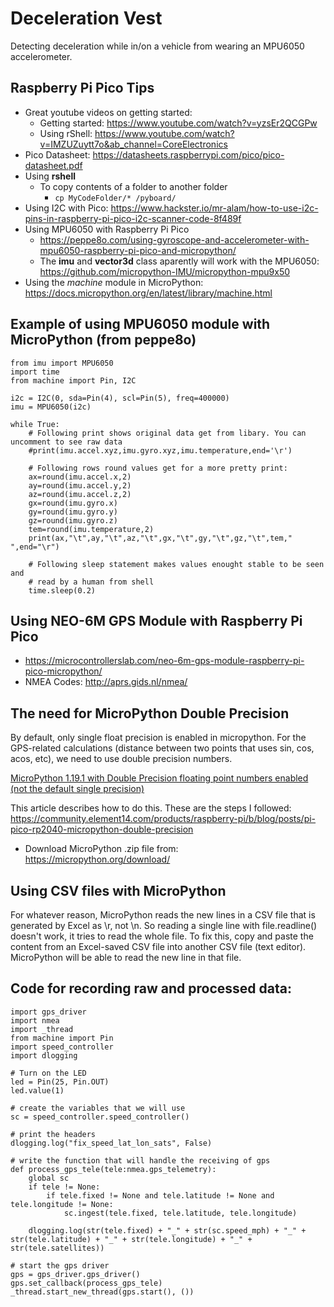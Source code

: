 # Deceleration Vest
Detecting deceleration while in/on a vehicle from wearing an MPU6050 accelerometer.

## Raspberry Pi Pico Tips
- Great youtube videos on getting started:
    - Getting started: https://www.youtube.com/watch?v=yzsEr2QCGPw
    - Using rShell: https://www.youtube.com/watch?v=IMZUZuytt7o&ab_channel=CoreElectronics
- Pico Datasheet: https://datasheets.raspberrypi.com/pico/pico-datasheet.pdf
- Using **rshell**
    - To copy contents of a folder to another folder
        - `cp MyCodeFolder/* /pyboard/`
- Using I2C with Pico:  https://www.hackster.io/mr-alam/how-to-use-i2c-pins-in-raspberry-pi-pico-i2c-scanner-code-8f489f
- Using MPU6050 with Raspberry Pi Pico
    - https://peppe8o.com/using-gyroscope-and-accelerometer-with-mpu6050-raspberry-pi-pico-and-micropython/
    - The **imu** and **vector3d** class aparently will work with the MPU6050: https://github.com/micropython-IMU/micropython-mpu9x50
- Using the *machine* module in MicroPython: https://docs.micropython.org/en/latest/library/machine.html

## Example of using MPU6050 module with MicroPython (from peppe8o)
```
from imu import MPU6050
import time
from machine import Pin, I2C

i2c = I2C(0, sda=Pin(4), scl=Pin(5), freq=400000)
imu = MPU6050(i2c)

while True:
    # Following print shows original data get from libary. You can uncomment to see raw data
    #print(imu.accel.xyz,imu.gyro.xyz,imu.temperature,end='\r')
    
    # Following rows round values get for a more pretty print:
    ax=round(imu.accel.x,2)
    ay=round(imu.accel.y,2)
    az=round(imu.accel.z,2)
    gx=round(imu.gyro.x)
    gy=round(imu.gyro.y)
    gz=round(imu.gyro.z)
    tem=round(imu.temperature,2)
    print(ax,"\t",ay,"\t",az,"\t",gx,"\t",gy,"\t",gz,"\t",tem,"        ",end="\r")
    
    # Following sleep statement makes values enought stable to be seen and
    # read by a human from shell
    time.sleep(0.2)
```

## Using NEO-6M GPS Module with Raspberry Pi Pico
- https://microcontrollerslab.com/neo-6m-gps-module-raspberry-pi-pico-micropython/
- NMEA Codes: http://aprs.gids.nl/nmea/

## The need for MicroPython Double Precision
By default, only single float precision is enabled in micropython. For the GPS-related calculations (distance between two points that uses sin, cos, acos, etc), we need to use double precision numbers. 

[MicroPython 1.19.1 with Double Precision floating point numbers enabled (not the default single precision)](micropython-1.19.1-double-precision.uf2)

This article describes how to do this. These are the steps I followed: https://community.element14.com/products/raspberry-pi/b/blog/posts/pi-pico-rp2040-micropython-double-precision
- Download MicroPython .zip file from: https://micropython.org/download/

## Using CSV files with MicroPython
For whatever reason, MicroPython reads the new lines in a CSV file that is generated by Excel as \r, not \n. So reading a single line with file.readline() doesn't work, it tries to read the whole file. To fix this, copy and paste the content from an Excel-saved CSV file into another CSV file (text editor). MicroPython will be able to read the new line in that file.

## Code for recording raw and processed data:
```
import gps_driver
import nmea
import _thread
from machine import Pin
import speed_controller
import dlogging

# Turn on the LED
led = Pin(25, Pin.OUT)
led.value(1)

# create the variables that we will use
sc = speed_controller.speed_controller()

# print the headers
dlogging.log("fix_speed_lat_lon_sats", False)

# write the function that will handle the receiving of gps
def process_gps_tele(tele:nmea.gps_telemetry):
    global sc
    if tele != None:
        if tele.fixed != None and tele.latitude != None and tele.longitude != None:
            sc.ingest(tele.fixed, tele.latitude, tele.longitude)
    
    dlogging.log(str(tele.fixed) + "_" + str(sc.speed_mph) + "_" + str(tele.latitude) + "_" + str(tele.longitude) + "_" + str(tele.satellites))

# start the gps driver
gps = gps_driver.gps_driver()
gps.set_callback(process_gps_tele)
_thread.start_new_thread(gps.start(), ())
```